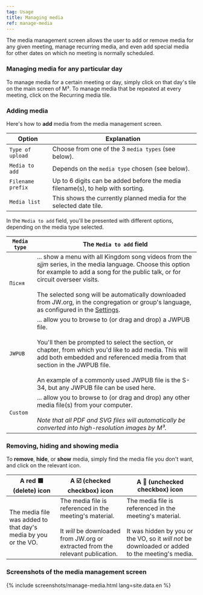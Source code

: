 ```yaml
---
tag: Usage
title: Managing media
ref: manage-media
---
```


The media management screen allows the user to add or remove media for any given meeting, manage recurring media, and even add special media for other dates on which no meeting is normally scheduled.

### Managing media for any particular day

To manage media for a certain meeting or day, simply click on that day's tile on the main screen of M³. To manage media that be repeated at every meeting, click on the Recurring media tile.

### Adding media

Here's how to **add** media from the media management screen.

| Option            | Explanation                                                                     |
| ----------------- | ------------------------------------------------------------------------------- |
| `Type of upload`  | Choose from one of the 3 `media types` (see below).                             |
| `Media to add`    | Depends on the `media type` chosen (see below).                                 |
| `Filename prefix` | Up to 6 digits can be added before the media filename(s), to help with sorting. |
| `Media list`      | This shows the currently planned media for the selected date tile.              |

In the `Media to add` field, you'll be presented with different options, depending on the media type selected.

| `Media type` | The `Media to add` field                                                                                                                                                                                                                                                                                                                                                                   |
| ------------ | ------------------------------------------------------------------------------------------------------------------------------------------------------------------------------------------------------------------------------------------------------------------------------------------------------------------------------------------------------------------------------------------ |
| `Пісня`      | ... show a menu with all Kingdom song videos from the *sjjm* series, in the media language. Choose this option for example to add a song for the public talk, or for circuit overseer visits. <br><br> The selected song will be automatically downloaded from JW.org, in the congregation or group's language, as configured in the [Settings]({{page.lang}}/#configuration). |
| `JWPUB`      | ... allow you to browse to (or drag and drop) a JWPUB file. <br><br> You'll then be prompted to select the section, or chapter, from which you'd like to add media. This will add both embedded and referenced media from that section in the JWPUB file. <br><br> An example of a commonly used JWPUB file is the S-34, but any JWPUB file can be used here.      |
| `Custom`     | ... allow you to browse to (or drag and drop) any other media file(s) from your computer. <br><br> *Note that all PDF and SVG files will automatically be converted into high-resolution images by M³.*                                                                                                                                                                        |

### Removing, hiding and showing media

To **remove**, **hide**, or **show** media, simply find the media file you don't want, and click on the relevant icon.

| A red 🟥 (delete) icon                                          | A ☑️ (checked checkbox) icon                                                                                                                                 | A 🔲 (unchecked checkbox) icon                                                                                                                                                |
| -------------------------------------------------------------- | ------------------------------------------------------------------------------------------------------------------------------------------------------------ | ---------------------------------------------------------------------------------------------------------------------------------------------------------------------------- |
| The media file was added to that day's media by you or the VO. | The media file is referenced in the meeting's material. <br><br> It *will* be downloaded from JW.org or extracted from the relevant publication. | The media file is referenced in the meeting's material. <br><br> It was hidden by you or the VO, so it *will not* be downloaded or added to the meeting's media. |

### Screenshots of the media management screen

{% include screenshots/manage-media.html lang=site.data.en %}
